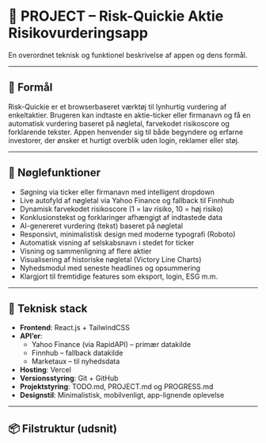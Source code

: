 # 🧠 PROJECT – Risk-Quickie Aktie Risikovurderingsapp

En overordnet teknisk og funktionel beskrivelse af appen og dens formål.

---

## 🎯 Formål

Risk-Quickie er et browserbaseret værktøj til lynhurtig vurdering af enkeltaktier. Brugeren kan indtaste en aktie-ticker eller firmanavn og få en automatisk vurdering baseret på nøgletal, farvekodet risikoscore og forklarende tekster. Appen henvender sig til både begyndere og erfarne investorer, der ønsker et hurtigt overblik uden login, reklamer eller støj.

---

## 🔑 Nøglefunktioner

- Søgning via ticker eller firmanavn med intelligent dropdown
- Live autofyld af nøgletal via Yahoo Finance og fallback til Finnhub
- Dynamisk farvekodet risikoscore (1 = lav risiko, 10 = høj risiko)
- Konklusionstekst og forklaringer afhængigt af indtastede data
- AI-genereret vurdering (tekst) baseret på nøgletal
- Responsivt, minimalistisk design med moderne typografi (Roboto)
- Automatisk visning af selskabsnavn i stedet for ticker
- Visning og sammenligning af flere aktier
- Visualisering af historiske nøgletal (Victory Line Charts)
- Nyhedsmodul med seneste headlines og opsummering
- Klargjort til fremtidige features som eksport, login, ESG m.m.

---

## 🧱 Teknisk stack

- **Frontend**: React.js + TailwindCSS
- **API’er**:
  - Yahoo Finance (via RapidAPI) – primær datakilde
  - Finnhub – fallback datakilde
  - Marketaux – til nyhedsdata
- **Hosting**: Vercel
- **Versionsstyring**: Git + GitHub
- **Projektstyring**: TODO.md, PROJECT.md og PROGRESS.md
- **Designstil**: Minimalistisk, mobilvenligt, app-lignende oplevelse

---

## 📦 Filstruktur (udsnit)

